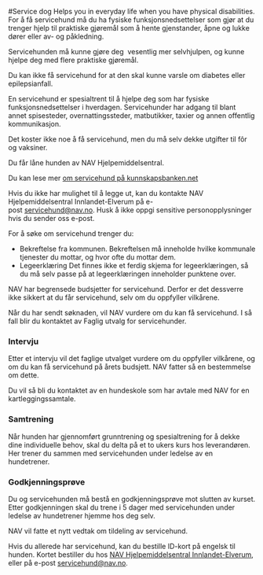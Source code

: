 #Service dog
Helps you in everyday life when you have physical disabilities.
For å få servicehund må du ha fysiske funksjonsnedsettelser som gjør at du trenger hjelp til praktiske gjøremål som å hente gjenstander, åpne og lukke dører eller av- og påkledning.

 Servicehunden må kunne gjøre deg  vesentlig mer selvhjulpen, og kunne hjelpe deg med flere praktiske gjøremål.

 Du kan ikke få servicehund for at den skal kunne varsle om diabetes eller epilepsianfall.

 En servicehund er spesialtrent til å hjelpe deg som har fysiske funksjonsnedsettelser i hverdagen. Servicehunder har adgang til blant annet spisesteder, overnattingssteder, matbutikker, taxier og annen offentlig kommunikasjon.

 Det koster ikke noe å få servicehund, men du må selv dekke utgifter til fôr og vaksiner. 

 Du får låne hunden av NAV Hjelpemiddelsentral.

 Du kan lese mer [om servicehund på kunnskapsbanken.net](https://www.kunnskapsbanken.net/hvordan-er-det-a-ha-en-servicehund/)

 Hvis du ikke har mulighet til å legge ut, kan du kontakte NAV Hjelpemiddelsentral Innlandet-Elverum på e-post [servicehund@nav.no](mailto:servicehund@nav.no). Husk å ikke oppgi sensitive personopplysninger hvis du sender oss e-post.

 For å søke om servicehund trenger du:

* Bekreftelse fra kommunen. Bekreftelsen må inneholde hvilke kommunale tjenester du mottar, og hvor ofte du mottar dem.
* Legeerklæring
 Det finnes ikke et ferdig skjema for legeerklæringen, så du må selv passe på at legeerklæringen inneholder punktene over.

 NAV har begrensede budsjetter for servicehund. Derfor er det dessverre ikke sikkert at du får servicehund, selv om du oppfyller vilkårene.

 Når du har sendt søknaden, vil NAV vurdere om du kan få servicehund. I så fall blir du kontaktet av Faglig utvalg for servicehunder.

 ### Intervju

 Etter et intervju vil det faglige utvalget vurdere om du oppfyller vilkårene, og om du kan få servicehund på årets budsjett. NAV fatter så en bestemmelse om dette.

 Du vil så bli du kontaktet av en hundeskole som har avtale med NAV for en kartleggingssamtale.

 ### Samtrening

 Når hunden har gjennomført grunntrening og spesialtrening for å dekke dine individuelle behov, skal du delta på et to ukers kurs hos leverandøren. Her trener du sammen med servicehunden under ledelse av en hundetrener.

 ### Godkjenningsprøve

 Du og servicehunden må bestå en godkjenningsprøve mot slutten av kurset. Etter godkjenningen skal du trene i 5 dager med servicehunden under ledelse av hundetrener hjemme hos deg selv.

 NAV vil fatte et nytt vedtak om tildeling av servicehund.

 Hvis du allerede har servicehund, kan du bestille ID-kort på engelsk til hunden. Kortet bestiller du hos [NAV Hjelpemiddelsentral Innlandet-Elverum](https://www.nav.no/no/lokalt/hjelpemiddelsentraler/nav-hjelpemiddelsentral-innlandet/lokal-informasjon/lokal-informasjon-elverum/nav-hjelpemiddelsentral-innlandet-elverum-kontaktinformasjon), eller på e-post [servicehund@nav.no](mailto:servicehund@nav.no).

 